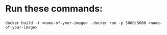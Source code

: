 # Run these commands:
`docker build -t <name-of-your-image> .`
`docker run -p 5000:5000 <name-of-your-image>`
